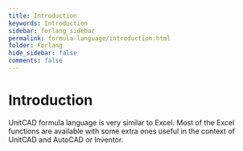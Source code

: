 ```yaml
---
title: Introduction
keywords: Introduction
sidebar: forlang_sidebar
permalink: formula-language/introduction.html
folder: Forlang
hide_sidebar: false
comments: false
---
```


# Introduction

 

UnitCAD formula language is very similar to Excel. Most of the Excel functions are available with some extra ones useful in the context of UnitCAD and AutoCAD or Inventor.